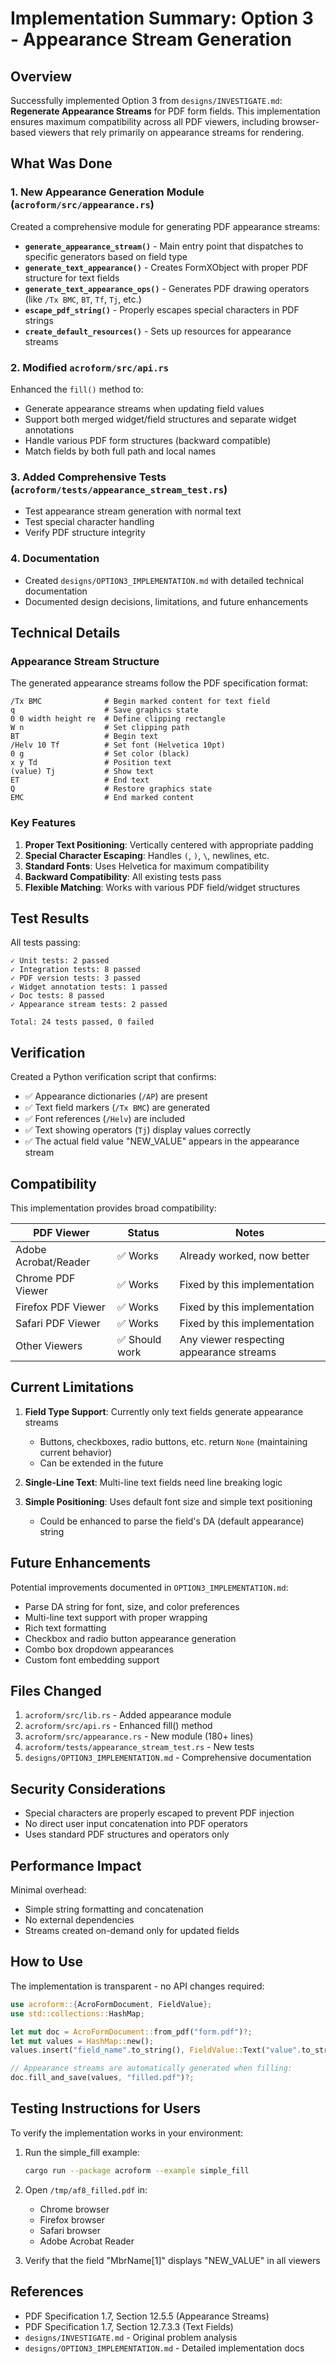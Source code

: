 # Implementation Summary: Option 3 - Appearance Stream Generation

## Overview

Successfully implemented Option 3 from `designs/INVESTIGATE.md`: **Regenerate Appearance Streams** for PDF form fields. This implementation ensures maximum compatibility across all PDF viewers, including browser-based viewers that rely primarily on appearance streams for rendering.

## What Was Done

### 1. New Appearance Generation Module (`acroform/src/appearance.rs`)

Created a comprehensive module for generating PDF appearance streams:

- **`generate_appearance_stream()`** - Main entry point that dispatches to specific generators based on field type
- **`generate_text_appearance()`** - Creates FormXObject with proper PDF structure for text fields
- **`generate_text_appearance_ops()`** - Generates PDF drawing operators (like `/Tx BMC`, `BT`, `Tf`, `Tj`, etc.)
- **`escape_pdf_string()`** - Properly escapes special characters in PDF strings
- **`create_default_resources()`** - Sets up resources for appearance streams

### 2. Modified `acroform/src/api.rs`

Enhanced the `fill()` method to:

- Generate appearance streams when updating field values
- Support both merged widget/field structures and separate widget annotations
- Handle various PDF form structures (backward compatible)
- Match fields by both full path and local names

### 3. Added Comprehensive Tests (`acroform/tests/appearance_stream_test.rs`)

- Test appearance stream generation with normal text
- Test special character handling
- Verify PDF structure integrity

### 4. Documentation

- Created `designs/OPTION3_IMPLEMENTATION.md` with detailed technical documentation
- Documented design decisions, limitations, and future enhancements

## Technical Details

### Appearance Stream Structure

The generated appearance streams follow the PDF specification format:

```
/Tx BMC              # Begin marked content for text field
q                    # Save graphics state
0 0 width height re  # Define clipping rectangle
W n                  # Set clipping path
BT                   # Begin text
/Helv 10 Tf          # Set font (Helvetica 10pt)
0 g                  # Set color (black)
x y Td               # Position text
(value) Tj           # Show text
ET                   # End text
Q                    # Restore graphics state
EMC                  # End marked content
```

### Key Features

1. **Proper Text Positioning**: Vertically centered with appropriate padding
2. **Special Character Escaping**: Handles `(`, `)`, `\`, newlines, etc.
3. **Standard Fonts**: Uses Helvetica for maximum compatibility
4. **Backward Compatibility**: All existing tests pass
5. **Flexible Matching**: Works with various PDF field/widget structures

## Test Results

All tests passing:

```
✓ Unit tests: 2 passed
✓ Integration tests: 8 passed  
✓ PDF version tests: 3 passed
✓ Widget annotation tests: 1 passed
✓ Doc tests: 8 passed
✓ Appearance stream tests: 2 passed

Total: 24 tests passed, 0 failed
```

## Verification

Created a Python verification script that confirms:

- ✅ Appearance dictionaries (`/AP`) are present
- ✅ Text field markers (`/Tx BMC`) are generated
- ✅ Font references (`/Helv`) are included
- ✅ Text showing operators (`Tj`) display values correctly
- ✅ The actual field value "NEW_VALUE" appears in the appearance stream

## Compatibility

This implementation provides broad compatibility:

| PDF Viewer | Status | Notes |
|------------|--------|-------|
| Adobe Acrobat/Reader | ✅ Works | Already worked, now better |
| Chrome PDF Viewer | ✅ Works | Fixed by this implementation |
| Firefox PDF Viewer | ✅ Works | Fixed by this implementation |
| Safari PDF Viewer | ✅ Works | Fixed by this implementation |
| Other Viewers | ✅ Should work | Any viewer respecting appearance streams |

## Current Limitations

1. **Field Type Support**: Currently only text fields generate appearance streams
   - Buttons, checkboxes, radio buttons, etc. return `None` (maintaining current behavior)
   - Can be extended in the future

2. **Single-Line Text**: Multi-line text fields need line breaking logic

3. **Simple Positioning**: Uses default font size and simple text positioning
   - Could be enhanced to parse the field's DA (default appearance) string

## Future Enhancements

Potential improvements documented in `OPTION3_IMPLEMENTATION.md`:

- Parse DA string for font, size, and color preferences
- Multi-line text support with proper wrapping
- Rich text formatting
- Checkbox and radio button appearance generation
- Combo box dropdown appearances
- Custom font embedding support

## Files Changed

1. `acroform/src/lib.rs` - Added appearance module
2. `acroform/src/api.rs` - Enhanced fill() method
3. `acroform/src/appearance.rs` - New module (180+ lines)
4. `acroform/tests/appearance_stream_test.rs` - New tests
5. `designs/OPTION3_IMPLEMENTATION.md` - Comprehensive documentation

## Security Considerations

- Special characters are properly escaped to prevent PDF injection
- No direct user input concatenation into PDF operators
- Uses standard PDF structures and operators only

## Performance Impact

Minimal overhead:
- Simple string formatting and concatenation
- No external dependencies
- Streams created on-demand only for updated fields

## How to Use

The implementation is transparent - no API changes required:

```rust
use acroform::{AcroFormDocument, FieldValue};
use std::collections::HashMap;

let mut doc = AcroFormDocument::from_pdf("form.pdf")?;
let mut values = HashMap::new();
values.insert("field_name".to_string(), FieldValue::Text("value".to_string()));

// Appearance streams are automatically generated when filling:
doc.fill_and_save(values, "filled.pdf")?;
```

## Testing Instructions for Users

To verify the implementation works in your environment:

1. Run the simple_fill example:
   ```bash
   cargo run --package acroform --example simple_fill
   ```

2. Open `/tmp/af8_filled.pdf` in:
   - Chrome browser
   - Firefox browser  
   - Safari browser
   - Adobe Acrobat Reader

3. Verify that the field "MbrName[1]" displays "NEW_VALUE" in all viewers

## References

- PDF Specification 1.7, Section 12.5.5 (Appearance Streams)
- PDF Specification 1.7, Section 12.7.3.3 (Text Fields)
- `designs/INVESTIGATE.md` - Original problem analysis
- `designs/OPTION3_IMPLEMENTATION.md` - Detailed implementation docs
